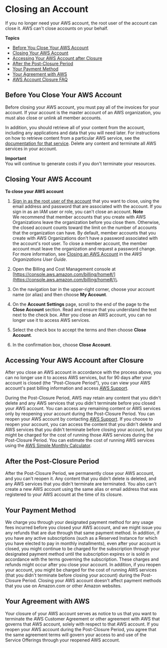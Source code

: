 # Closing an Account<a name="close-account"></a>

If you no longer need your AWS account, the root user of the account can close it\. AWS can't close accounts on your behalf\. 

**Topics**
+ [Before You Close Your AWS Account](#before-closing)
+ [Closing Your AWS Account](#closing-the-account)
+ [Accessing Your AWS Account after Closure](#accessing-after-closure)
+ [After the Post\-Closure Period](#post-closure-period)
+ [Your Payment Method](#closure-payment)
+ [Your Agreement with AWS](#closure-agreement)
+ [AWS Account Closure FAQ](account-closure-faq.md)

## Before You Close Your AWS Account<a name="before-closing"></a>

Before closing your AWS account, you must pay all of the invoices for your account\. If your account is the master account of an AWS organization, you must also close or unlink all member accounts\.

In addition, you should retrieve all of your content from the account, including any applications and data that you will need later\. For instructions on how to retrieve content from a particular AWS service, see the [ documentation for that service](https://docs.aws.amazon.com/)\. Delete any content and terminate all AWS services in your account\.

**Important**  
You will continue to generate costs if you don't terminate your resources\.

## Closing Your AWS Account<a name="closing-the-account"></a><a name="closing-the-account-proc"></a>

**To close your AWS account**

1. [Sign in as the root user of the account](https://docs.aws.amazon.com/general/latest/gr/aws_tasks-that-require-root.html) that you want to close, using the email address and password that are associated with the account\. If you sign in as an IAM user or role, you can't close an account\.
**Note**  
 We recommend that member accounts that you create with AWS Organizations leave the organization before you close them\. Otherwise, the closed account counts toward the limit on the number of accounts that the organization can have\. By default, member accounts that you create with AWS Organizations don't have a password associated with the account's root user\. To close a member account, the member account must leave the organization and request a password change\. For more information, see [Closing an AWS Account](https://docs.aws.amazon.com/organizations/latest/userguide/orgs_manage_accounts_close.html) in the *AWS Organizations User Guide*\. 

1. Open the Billing and Cost Management console at [https://console.aws.amazon.com/billing/home#/](https://console.aws.amazon.com/billing/home#/)\.

1. On the navigation bar in the upper\-right corner, choose your account name \(or alias\) and then choose **My Account**\.

1. On the **Account Settings** page, scroll to the end of the page to the **Close Account** section\. Read and ensure that you understand the text next to the check box\. After you close an AWS account, you can no longer use it to access AWS services\.

1. Select the check box to accept the terms and then choose **Close Account**\.

1. In the confirmation box, choose **Close Account**\.

## Accessing Your AWS Account after Closure<a name="accessing-after-closure"></a>

After you close an AWS account in accordance with the process above, you can no longer use it to access AWS services, but for 90 days after your account is closed \(the "Post\-Closure Period"\), you can view your AWS account's past billing information and access [AWS Support](https://console.aws.amazon.com//support/home)\.

During the Post\-Closure Period, AWS may retain any content that you didn't delete and any AWS services that you didn't terminate before you closed your AWS account\. You can access any remaining content or AWS services only by reopening your account during the Post\-Closure Period\. You can reopen your AWS account by contacting [AWS Support](https://console.aws.amazon.com//support/home)\. If you choose to reopen your account, you can access the content that you didn't delete and AWS services that you didn't terminate before closing your account, but you might be charged for the cost of running those AWS services during the Post\-Closure Period\. You can estimate the cost of running AWS services using the [AWS Simple Monthly Calculator](http://calculator.s3.amazonaws.com/calc5.html)\.

## After the Post\-Closure Period<a name="post-closure-period"></a>

After the Post\-Closure Period, we permanently close your AWS account, and you can't reopen it\. Any content that you didn't delete is deleted, and any AWS services that you didn't terminate are terminated\. You also can't create a new AWS account using the same alias or email address that was registered to your AWS account at the time of its closure\.

## Your Payment Method<a name="closure-payment"></a>

We charge you through your designated payment method for any usage fees incurred before you closed your AWS account, and we might issue you any refunds that are due through that same payment method\. In addition, if you have any active subscriptions \(such as a Reserved Instance for which you have elected to pay in monthly installments\), even after your account is closed, you might continue to be charged for the subscription through your designated payment method until the subscription expires or is sold in accordance with the terms governing the subscription\. These charges and refunds might occur after you close your account\. In addition, if you reopen your account, you might be charged for the cost of running AWS services \(that you didn't terminate before closing your account\) during the Post\-Closure Period\. Closing your AWS account doesn't affect payment methods that you use on Amazon\.com or other Amazon websites\.

## Your Agreement with AWS<a name="closure-agreement"></a>

Your closure of your AWS account serves as notice to us that you want to terminate the AWS Customer Agreement or other agreement with AWS that governs that AWS account, solely with respect to that AWS account\. If you reopen your AWS account during the Post\-Closure Period, you agree that the same agreement terms will govern your access to and use of the Service Offerings through your reopened AWS account\.